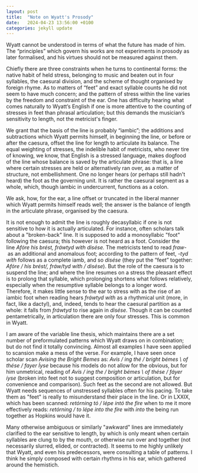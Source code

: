 ```yaml
---
layout: post
title:  "Note on Wyatt's Prosody"
date:   2024-04-23 13:56:00 +0100
categories: jekyll update
---
```


Wyatt cannot be understood in terms of what the future has made of him. The “principles” which govern his works are not experiments in prosody as later formalised, and his virtues should not be measured against them.

Chiefly there are three constraints when he turns to continental forms: the native habit of held stress, belonging to music and beaten out in four syllables, the caesural division, and the scheme of thought organised by foreign rhyme. As to matters of “feet” and exact syllable counts he did not seem to have much concern; and the pattern of stress within the line varies by the freedom and constraint of the ear. One has difficulty hearing what comes naturally to Wyatt’s English if one is more attentive to the counting of stresses in feet than phrasal articulation; but this demands the musician’s sensitivity to length, not the metricist's finger.

We grant that the basis of the line is probably “iambic”; the additions and subtractions which Wyatt permits himself, in beginning the line, or before or after the caesura, offset the line for length to articulate its balance. The equal weighting of stresses, the indelible habit of metricists, who never tire of knowing, we know, that English is a stressed language, makes dogfood of the line whose balance is saved by the articulate phrase: that is, a line where certain stresses are held or alternatively ran over, as a matter of structure, not embellishment. One no longer hears (or perhaps still hadn't heard) the foot as the governing unit. It is rather the caesural segment as a whole, which, though iambic in undercurrent, functions as a colon.

We ask, how, for the ear, a line offset or truncated in the liberal manner which Wyatt permits himself reads well; the answer is the balance of length in the articulate phrase, organised by the caesura.

It is not enough to admit the line is roughly decasyllabic if one is not sensitive to how it is actually articulated. For instance, often scholars talk about a "broken-back" line. It is supposed to add a monosyllabic "foot" following the caesura; this however is not heard as a foot. Consider the line *Afóre his brést, fráwtyd with disése.* The metricists tend to read *fraw-* as an additional and anomalous foot; according to the pattern of feet, *-tyd wíth* follows as a complete iamb, and so *disése* (they put the “feet” together: *Afóre / his brést/, fráw/tyd wíth / disése*). But the role of the caesura is to suspend the line; and where the line resumes on a stress the pleasant effect is to prolong that syllable, which prolonging shortens what follows relatively, especially when the resumptive syllable belongs to a longer word. Therefore, it makes little sense to the ear to stress wíth as the rise of an iambic foot when reading hears *fráwtyd with* as a rhythmical unit (more, in fact, like a dactyl), and, indeed, tends to hear the caesural partition as a whole: it falls from *fráwtyd* to rise again in *disése*. Though it can be counted pentametrically, in articulation there are only four stresses. This is common in Wyatt.

I am aware of the variable line thesis, which maintains there are a set number of preformulated patterns which Wyatt draws on in combination; but do not find it totally convincing. Almost all examples I have seen applied to scansion make a mess of the verse. For example, I have seen once scholar scan *Avising the Bright Bemes* as: *Avís / ing thé / bright bémes \ of thése / fayer Íyse* because his models do not allow for the obvious, but for him unmetrical, reading of *Avís / ing the / bríght bémes \ of thése / fáyer íyse* (broken into feet not to suggest composition or articulation, but for convenience and comparison). Such feet as the second are not allowed. But Wyatt needs sequences of unstressed syllables often for his pacing. To take them as "feet" is really to misunderstand their place in the line. Or in LXXIX, which has been scanned: *retórning tó / lépe intó the fíre* when to me it more effectively reads: *retórning / to lépe into the fíre* with *into* the being run together as Hopkins would have it. 

Many otherwise ambiguous or similarly "awkward" lines are immediately clarified to the ear sensitive to length, by which is only meant when certain syllables are clung to by the mouth, or otherwise run over and together (not necessarily slurred, elided, or contracted). It seems to me highly unlikely that Wyatt, and even his predecessors, were consulting a table of patterns. I think he simply composed with certain rhythms in his ear, which gathered around the hemistich. 



